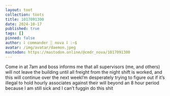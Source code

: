 ```yaml
---
layout: toot
collection: toots
title: 1017091300
date: 2024-10-17
published: true
tags: []
pinned: false
author: ⸸ commander ░ nova ⸸ :~$
avatar: /img/avatar/daemon.jpeg
mastodon: https://mastodon.online/@cmdr_nova/1017091300
---
```


Come in at 7am and boss informs me that all supervisors (me, and others) will not leave the building until all freight from the night shift is worked, and this will continue over the next weekI’m desperately trying to figure out if it’s illegal to hold hourly associates against their will beyond an 8 hour period because I am still sick and I can’t fuggin do this shit
